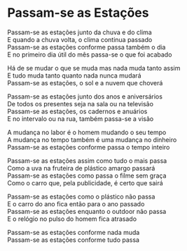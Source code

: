 <!-- Passam-se as Estações :: 2023-12-12 02:39:00 -->

# Passam-se as Estações

Passam-se as estações junto da chuva e do clima  
E quando a chuva volta, o clima continua passado  
Passam-se as estações conforme passa também o dia  
E no primeiro dia útil do mês passa-se o que foi acabado  

Há de se mudar o que se muda mas nada muda tanto assim  
E tudo muda tanto quanto nada nunca mudará  
Passam-se as estações, o sol e a nuvem que choverá  

Passam-se as estações junto dos anos e aniversários  
De todos os presentes seja na sala ou na televisão  
Passam-se as estações, os cadernos e anuários  
E no intervalo ou na rua, também passa-se a visão  

A mudança no labor é o homem mudando o seu tempo  
A mudança no tempo também é uma mudança no dinheiro  
Passam-se as estações conforme passa o tempo inteiro  

Passam-se as estações assim como tudo o mais passa  
Como a uva na fruteira de plástico amargo passará  
Passam-se as estações como passa o filme sem graça  
Como o carro que, pela publicidade, é certo que sairá  

Passam-se as estações como o plástico não passa  
E o carro do ano fica então para o ano passado  
Passam-se as estações enquanto o outdoor não passa  
E o relógio no pulso do homem fica atrasado  

Passam-se as estações conforme nada muda  
Passam-se as estações conforme tudo passa  

